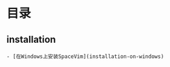 # 目录

## installation
    - [在Windows上安装SpaceVim](installation-on-windows)



[installation-on-windows]: installatio/installation-for-windows.md
